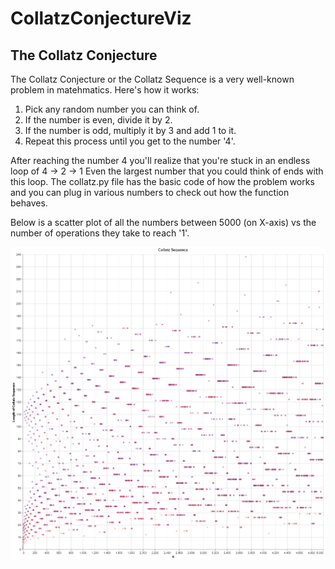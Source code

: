 # CollatzConjectureViz

<h2>The Collatz Conjecture</h2>
The Collatz Conjecture or the Collatz Sequence is a very well-known problem in matehmatics.
Here's how it works:
<ol>
  <li>Pick any random number you can think of.</li>
  <li>If the number is even, divide it by 2.</li>
  <li>If the number is odd, multiply it by 3 and add 1 to it.</li>
  <li>Repeat this process until you get to the number '4'.</li>
</ol>
After reaching the number 4 you'll realize that you're stuck in an endless loop of 4 -> 2 -> 1
Even the largest number that you could think of ends with this loop.
The collatz.py file has the basic code of how the problem works and you can plug in various numbers to check out how the function behaves.

Below is a scatter plot of all the numbers between 5000 (on X-axis) vs the number of operations they take to reach '1'.

<img alt="Length Of Operations vs Number" src="https://github.com/nikunjp1272/CollatzConjectureViz/blob/main/images/LengthOfOperations_vs_Number.png" style="width:750px; height:500px;">
